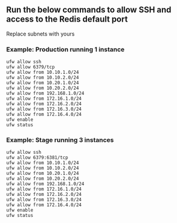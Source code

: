 ## Run the below commands to allow SSH and access to the Redis default port
Replace subnets with yours

### Example: Production running 1 instance
```
ufw allow ssh
ufw allow 6379/tcp
ufw allow from 10.10.1.0/24
ufw allow from 10.10.2.0/24
ufw allow from 10.20.1.0/24
ufw allow from 10.20.2.0/24
ufw allow from 192.168.1.0/24
ufw allow from 172.16.1.0/24
ufw allow from 172.16.2.0/24
ufw allow from 172.16.3.0/24
ufw allow from 172.16.4.0/24
ufw enable
ufw status
```

### Example: Stage running 3 instances
```
ufw allow ssh
ufw allow 6379:6381/tcp
ufw allow from 10.10.1.0/24
ufw allow from 10.10.2.0/24
ufw allow from 10.20.1.0/24
ufw allow from 10.20.2.0/24
ufw allow from 192.168.1.0/24
ufw allow from 172.16.1.0/24
ufw allow from 172.16.2.0/24
ufw allow from 172.16.3.0/24
ufw allow from 172.16.4.0/24
ufw enable
ufw status
```
